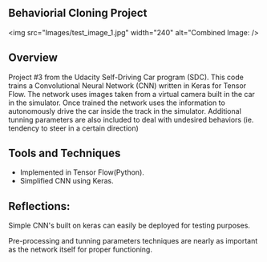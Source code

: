 ## Behaviorial Cloning Project

<img src="Images/test_image_1.jpg" width="240" alt="Combined Image: />

Overview
---
Project #3 from the Udacity Self-Driving Car program (SDC).
This code trains a Convolutional Neural Network (CNN) written in Keras for Tensor Flow. The network uses images taken from a virtual camera built in the car in the simulator. Once trained the network uses the information to autonomously drive the car inside the track in the simulator. Additional tunning parameters are also included to deal with undesired behaviors (ie. tendency to steer in a certain direction) 

Tools and Techniques
---

* Implemented in Tensor Flow(Python).
* Simplified CNN using Keras.

Reflections:
---
Simple CNN's built on keras can easily be deployed for testing purposes.

Pre-processing and tunning parameters techniques are nearly as important as the network itself for proper functioning. 